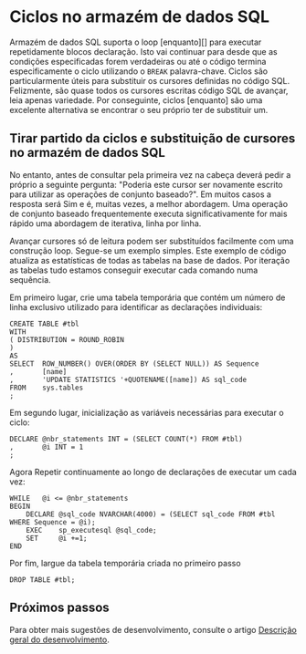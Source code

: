 <properties
   pageTitle="Ciclos no armazém de dados do SQL | Microsoft Azure"
   description="Sugestões para ciclos de Transact-SQL e substituir cursores no armazém de dados do SQL Azure para desenvolver soluções."
   services="sql-data-warehouse"
   documentationCenter="NA"
   authors="jrowlandjones"
   manager="barbkess"
   editor=""/>

<tags
   ms.service="sql-data-warehouse"
   ms.devlang="NA"
   ms.topic="article"
   ms.tgt_pltfrm="NA"
   ms.workload="data-services"
   ms.date="06/14/2016"
   ms.author="jrj;barbkess;sonyama"/>

# <a name="loops-in-sql-data-warehouse"></a>Ciclos no armazém de dados SQL
Armazém de dados SQL suporta o loop [enquanto][] para executar repetidamente blocos declaração. Isto vai continuar para desde que as condições especificadas forem verdadeiras ou até o código termina especificamente o ciclo utilizando o `BREAK` palavra-chave. Ciclos são particularmente úteis para substituir os cursores definidas no código SQL. Felizmente, são quase todos os cursores escritas código SQL de avançar, leia apenas variedade. Por conseguinte, ciclos [enquanto] são uma excelente alternativa se encontrar o seu próprio ter de substituir um.

## <a name="leveraging-loops-and-replacing-cursors-in-sql-data-warehouse"></a>Tirar partido da ciclos e substituição de cursores no armazém de dados SQL
No entanto, antes de consultar pela primeira vez na cabeça deverá pedir a próprio a seguinte pergunta: "Poderia este cursor ser novamente escrito para utilizar as operações de conjunto baseado?". Em muitos casos a resposta será Sim e é, muitas vezes, a melhor abordagem. Uma operação de conjunto baseado frequentemente executa significativamente for mais rápido uma abordagem de iterativa, linha por linha.

Avançar cursores só de leitura podem ser substituídos facilmente com uma construção loop. Segue-se um exemplo simples. Este exemplo de código atualiza as estatísticas de todas as tabelas na base de dados. Por iteração as tabelas tudo estamos conseguir executar cada comando numa sequência.

Em primeiro lugar, crie uma tabela temporária que contém um número de linha exclusivo utilizado para identificar as declarações individuais:

```
CREATE TABLE #tbl
WITH
( DISTRIBUTION = ROUND_ROBIN
)
AS
SELECT  ROW_NUMBER() OVER(ORDER BY (SELECT NULL)) AS Sequence
,       [name]
,       'UPDATE STATISTICS '+QUOTENAME([name]) AS sql_code
FROM    sys.tables
;
```

Em segundo lugar, inicialização as variáveis necessárias para executar o ciclo:

```
DECLARE @nbr_statements INT = (SELECT COUNT(*) FROM #tbl)
,       @i INT = 1
;
```

Agora Repetir continuamente ao longo de declarações de executar um cada vez:

```
WHILE   @i <= @nbr_statements
BEGIN
    DECLARE @sql_code NVARCHAR(4000) = (SELECT sql_code FROM #tbl WHERE Sequence = @i);
    EXEC    sp_executesql @sql_code;
    SET     @i +=1;
END
```

Por fim, largue da tabela temporária criada no primeiro passo

```
DROP TABLE #tbl;
```


<!--Every topic should have next steps and links to the next logical set of content to keep the customer engaged-->

## <a name="next-steps"></a>Próximos passos
Para obter mais sugestões de desenvolvimento, consulte o artigo [Descrição geral do desenvolvimento][].

<!--Image references-->

<!--Article references-->
[Descrição geral do desenvolvimento]: sql-data-warehouse-overview-develop.md

<!--MSDN references-->
[TEMPO]: https://msdn.microsoft.com/library/ms178642.aspx


<!--Other Web references-->
